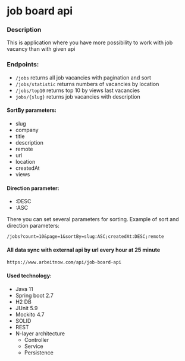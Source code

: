 # job board api
### Description
This is application where you have more possibility to work with job vacancy than with given api

### Endpoints:
 - `/jobs` returns all job vacancies with pagination and sort
 - `/jobs/statistic` returns numbers of vacancies by location
 - `/jobs/top10` returns top 10 by views last vacancies
 - `jobs/{slug}` returns job vacancies with description

#### SortBy parameters:
- slug
- company
- title
- description
- remote
- url
- location
- createdAt
- views

#### Direction parameter:
- :DESC
- :ASC

There you can set several parameters for sorting.
Example of sort and direction parameters:

`/jobs?count=10&page=1&sortBy=slug:ASC;createdAt:DESC;remote`

#### All data sync with external api by url every hour at 25 minute

`https://www.arbeitnow.com/api/job-board-api`

#### Used technology:
- Java 11
- Spring boot 2.7
- H2 DB
- JUnit 5.9
- Mockito 4.7
- SOLID
- REST
- N-layer architecture
  - Controller
  - Service
  - Persistence